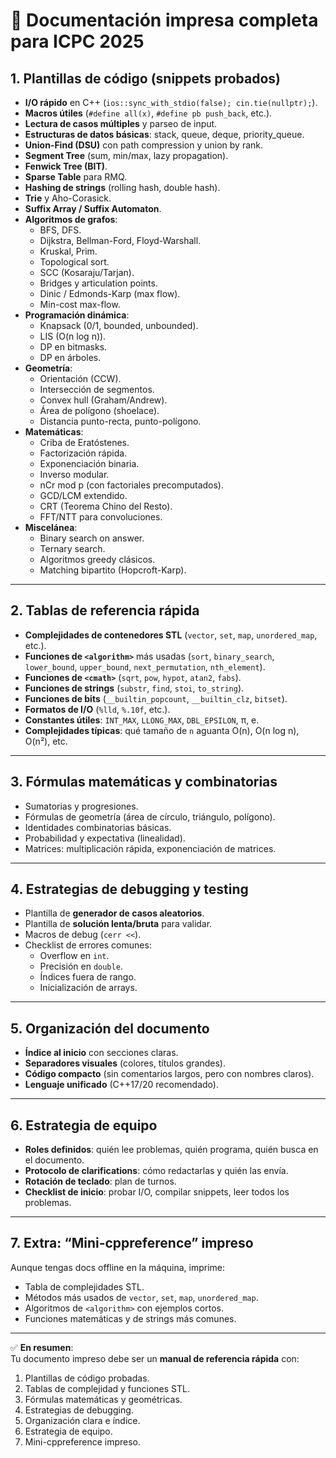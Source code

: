 # 📑 Documentación impresa completa para ICPC 2025

## 1. Plantillas de código (snippets probados)
- **I/O rápido** en C++ (`ios::sync_with_stdio(false); cin.tie(nullptr);`).
- **Macros útiles** (`#define all(x)`, `#define pb push_back`, etc.).
- **Lectura de casos múltiples** y parseo de input.
- **Estructuras de datos básicas**: stack, queue, deque, priority_queue.
- **Union-Find (DSU)** con path compression y union by rank.
- **Segment Tree** (sum, min/max, lazy propagation).
- **Fenwick Tree (BIT)**.
- **Sparse Table** para RMQ.
- **Hashing de strings** (rolling hash, double hash).
- **Trie** y Aho-Corasick.
- **Suffix Array / Suffix Automaton**.
- **Algoritmos de grafos**:
  - BFS, DFS.
  - Dijkstra, Bellman-Ford, Floyd-Warshall.
  - Kruskal, Prim.
  - Topological sort.
  - SCC (Kosaraju/Tarjan).
  - Bridges y articulation points.
  - Dinic / Edmonds-Karp (max flow).
  - Min-cost max-flow.
- **Programación dinámica**:
  - Knapsack (0/1, bounded, unbounded).
  - LIS (O(n log n)).
  - DP en bitmasks.
  - DP en árboles.
- **Geometría**:
  - Orientación (CCW).
  - Intersección de segmentos.
  - Convex hull (Graham/Andrew).
  - Área de polígono (shoelace).
  - Distancia punto-recta, punto-polígono.
- **Matemáticas**:
  - Criba de Eratóstenes.
  - Factorización rápida.
  - Exponenciación binaria.
  - Inverso modular.
  - nCr mod p (con factoriales precomputados).
  - GCD/LCM extendido.
  - CRT (Teorema Chino del Resto).
  - FFT/NTT para convoluciones.
- **Miscelánea**:
  - Binary search on answer.
  - Ternary search.
  - Algoritmos greedy clásicos.
  - Matching bipartito (Hopcroft-Karp).

---

## 2. Tablas de referencia rápida
- **Complejidades de contenedores STL** (`vector`, `set`, `map`, `unordered_map`, etc.).
- **Funciones de `<algorithm>`** más usadas (`sort`, `binary_search`, `lower_bound`, `upper_bound`, `next_permutation`, `nth_element`).
- **Funciones de `<cmath>`** (`sqrt`, `pow`, `hypot`, `atan2`, `fabs`).
- **Funciones de strings** (`substr`, `find`, `stoi`, `to_string`).
- **Funciones de bits** (`__builtin_popcount`, `__builtin_clz`, `bitset`).
- **Formatos de I/O** (`%lld`, `%.10f`, etc.).
- **Constantes útiles**: `INT_MAX`, `LLONG_MAX`, `DBL_EPSILON`, π, e.
- **Complejidades típicas**: qué tamaño de `n` aguanta O(n), O(n log n), O(n²), etc.

---

## 3. Fórmulas matemáticas y combinatorias
- Sumatorias y progresiones.
- Fórmulas de geometría (área de círculo, triángulo, polígono).
- Identidades combinatorias básicas.
- Probabilidad y expectativa (linealidad).
- Matrices: multiplicación rápida, exponenciación de matrices.

---

## 4. Estrategias de debugging y testing
- Plantilla de **generador de casos aleatorios**.
- Plantilla de **solución lenta/bruta** para validar.
- Macros de debug (`cerr <<`).
- Checklist de errores comunes:
  - Overflow en `int`.
  - Precisión en `double`.
  - Índices fuera de rango.
  - Inicialización de arrays.

---

## 5. Organización del documento
- **Índice al inicio** con secciones claras.
- **Separadores visuales** (colores, títulos grandes).
- **Código compacto** (sin comentarios largos, pero con nombres claros).
- **Lenguaje unificado** (C++17/20 recomendado).

---

## 6. Estrategia de equipo
- **Roles definidos**: quién lee problemas, quién programa, quién busca en el documento.
- **Protocolo de clarifications**: cómo redactarlas y quién las envía.
- **Rotación de teclado**: plan de turnos.
- **Checklist de inicio**: probar I/O, compilar snippets, leer todos los problemas.

---

## 7. Extra: “Mini-cppreference” impreso
Aunque tengas docs offline en la máquina, imprime:
- Tabla de complejidades STL.
- Métodos más usados de `vector`, `set`, `map`, `unordered_map`.
- Algoritmos de `<algorithm>` con ejemplos cortos.
- Funciones matemáticas y de strings más comunes.

---

✅ **En resumen**:  
Tu documento impreso debe ser un **manual de referencia rápida** con:
1. Plantillas de código probadas.  
2. Tablas de complejidad y funciones STL.  
3. Fórmulas matemáticas y geométricas.  
4. Estrategias de debugging.  
5. Organización clara e índice.  
6. Estrategia de equipo.  
7. Mini-cppreference impreso.  
